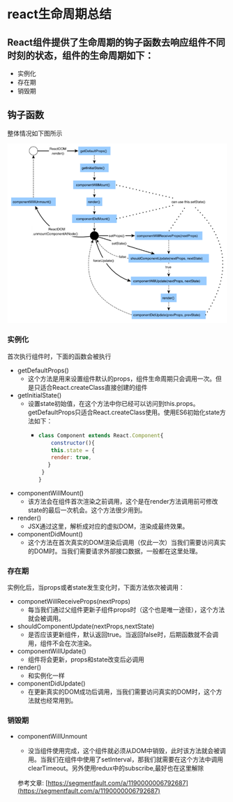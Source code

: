 # react生命周期总结

## React组件提供了生命周期的钩子函数去响应组件不同时刻的状态，组件的生命周期如下：

* 实例化
* 存在期
* 销毁期

## 钩子函数

整体情况如下图所示

![生命周期钩子](./img/react-lifecircle.png)

### 实例化

首次执行组件时，下面的函数会被执行

* getDefaultProps()
  * 这个方法是用来设置组件默认的props，组件生命周期只会调用一次。但是只适合React.createClass直接创建的组件
* getInitialState()
  * 设置state初始值，在这个方法中你已经可以访问到this.props。getDefaultProps只适合React.createClass使用。使用ES6初始化state方法如下：
    * ```javascript
      class Component extends React.Component{
          constructor(){
          this.state = {
          render: true,
         }
       }
      }
* componentWillMount()
  * 该方法会在组件首次渲染之前调用，这个是在render方法调用前可修改state的最后一次机会。这个方法很少用到。
* render()
  * JSX通过这里，解析成对应的虚拟DOM，渲染成最终效果。
* componentDidMount()
  * 这个方法在首次真实的DOM渲染后调用（仅此一次）当我们需要访问真实的DOM时。当我们需要请求外部接口数据，一般都在这里处理。

### 存在期

实例化后，当props或者state发生变化时，下面方法依次被调用：

* componetWillReceiveProps(nextProps)
  * 每当我们通过父组件更新子组件props时（这个也是唯一途径），这个方法就会被调用。
* shouldComponentUpdate(nextProps,nextState)
  * 是否应该更新组件，默认返回true。当返回false时，后期函数就不会调用，组件不会在次渲染。
* componentWillUpdate()
  * 组件将会更新，props和state改变后必调用
* render()
  * 和实例化一样
* componentDidUpdate()
  * 在更新真实的DOM成功后调用，当我们需要访问真实的DOM时，这个方法就也经常用到。

### 销毁期

* componentWillUnmount
  * 没当组件使用完成，这个组件就必须从DOM中销毁，此时该方法就会被调用。当我们在组件中使用了setInterval，那我们就需要在这个方法中调用clearTimeout。另外使用redux中的subscribe,最好也在这里解除

  参考文章: [https://segmentfault.com/a/1190000006792687](https://segmentfault.com/a/1190000006792687)